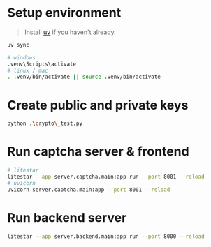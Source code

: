 # Setup environment

> Install [uv](https://docs.astral.sh/uv/getting-started/installation/) if you haven't already.
```bash
uv sync

# windows
.venv\Scripts\activate
# linux / mac
. .venv/bin/activate || source .venv/bin/activate
```


# Create public and private keys

```bash
python .\crypto\_test.py
```

# Run captcha server & frontend

```bash
# litestar
litestar --app server.captcha.main:app run --port 8001 --reload
# uvicorn
uvicorn server.captcha.main:app --port 8001 --reload
```

# Run backend server

```bash
litestar --app server.backend.main:app run --port 8000 --reload
```
